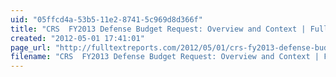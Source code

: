 ```yaml
---
uid: "05ffcd4a-53b5-11e2-8741-5c969d8d366f"
title: "CRS  FY2013 Defense Budget Request: Overview and Context | Full Text Reports..."
created: "2012-05-01 17:41:01"
page_url: "http://fulltextreports.com/2012/05/01/crs-fy2013-defense-budget-request-overview-and-context/"
filename: "CRS  FY2013 Defense Budget Request: Overview and Context | Full Text Reports.html"
---
```

